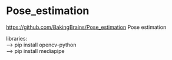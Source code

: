 # Pose_estimation
https://github.com/BakingBrains/Pose_estimation
Pose estimation</br>

libraries:</br>
--> pip install opencv-python</br>
--> pip install mediapipe</br>
